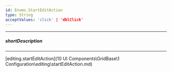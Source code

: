 ```yaml
---
id: Enums.StartEditAction
type: String
acceptValues: 'click' | 'dblClick'
---
```

---
##### shortDescription
<!-- Description goes here -->

---
<!-- Description goes here -->
[editing.startEditAction](10 UI Components\GridBase\1 Configuration\editing\startEditAction.md)